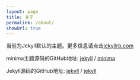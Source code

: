 ```yaml
---
layout: page
title: 关于
permalink: /about/
showUrl: true
---
```

当前为Jekyll默认的主题。更多信息请点击[jekyllrb.com](https://jekyllrb.com/)

minima主题源码的GitHub地址:
[jekyll][jekyll-organization] /
[minima](https://github.com/jekyll/minima)

Jekyll源码的GitHub地址:
[jekyll][jekyll-organization] /
[jekyll](https://github.com/jekyll/jekyll)

[jekyll-organization]: https://github.com/jekyll
